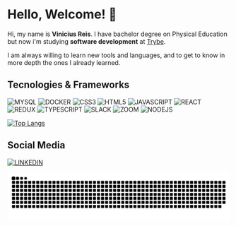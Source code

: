 # Hello, Welcome! :wave:


Hi, my name is <strong>Vinicius Reis</strong>. I have bachelor degree on Physical Education but now i'm studying <strong>software development</strong> at <a target='_blank' href='https://www.betrybe.com'>Trybe</a>.

I am always willing to learn new tools and languages, and to get to know in more depth the ones I already learned.




<h2 dir='auto'>Tecnologies & Frameworks</h2>


<img src='https://img.shields.io/badge/MySQL-005C84?style=for-the-badge&logo=mysql&logoColor=white' alt='MYSQL'> <img src='https://img.shields.io/badge/Docker-2CA5E0?style=for-the-badge&logo=docker&logoColor=white' alt='DOCKER'> <img src='https://img.shields.io/badge/CSS3-1572B6?style=for-the-badge&logo=css3&logoColor=white' alt='CSS3'> <img src='https://img.shields.io/badge/HTML5-E34F26?style=for-the-badge&logo=html5&logoColor=white' alt='HTML5'>
<img src='https://img.shields.io/badge/JavaScript-323330?style=for-the-badge&logo=javascript&logoColor=F7DF1E' alt='JAVASCRIPT'>
<img src='https://img.shields.io/badge/React-20232A?style=for-the-badge&logo=react&logoColor=61DAFB' alt='REACT'>
<img src='https://img.shields.io/badge/Redux-593D88?style=for-the-badge&logo=redux&logoColor=white' alt='REDUX'>
<img src='https://img.shields.io/badge/TypeScript-007ACC?style=for-the-badge&logo=typescript&logoColor=white' alt='TYPESCRIPT'>
<img src='https://img.shields.io/badge/Slack-4A154B?style=for-the-badge&logo=slack&logoColor=white' alt='SLACK'>
<img src='https://img.shields.io/badge/Zoom-2D8CFF?style=for-the-badge&logo=zoom&logoColor=white' alt='ZOOM'>
<img src='https://img.shields.io/badge/Node.js-339933?style=for-the-badge&logo=nodedotjs&logoColor=white' alt='NODEJS'>


[![Top Langs](https://github-readme-stats.vercel.app/api/top-langs/?username=anuraghazra&layout=compact)](https://github.com/anuraghazra/github-readme-stats)


<h2 dir='auto'>Social Media</h2>


<a target="_blank" href="https://www.linkedin.com/in/vinicius-souza-reis/"><img src="https://img.shields.io/badge/LinkedIn-0077B5?style=for-the-badge&logo=linkedin&logoColor=white" alt="LINKEDIN"></a>
  
<img src='https://raw.githubusercontent.com/Platane/snk/output/github-contribution-grid-snake.svg' alt='SNAKE'>
